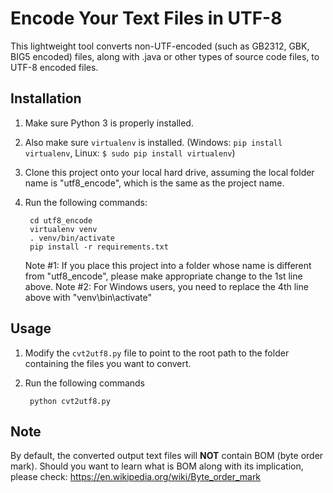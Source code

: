 # Encode Your Text Files in UTF-8

This lightweight tool converts non-UTF-encoded (such as GB2312, GBK, BIG5 encoded) files, along with .java or other types of source code files, to UTF-8 encoded files.


## Installation
1. Make sure Python 3 is properly installed. 
1. Also make sure `virtualenv` is installed. (Windows: `pip install virtualenv`, Linux: `$ sudo pip install virtualenv`)
1. Clone this project onto your local hard drive, assuming the local folder name is "utf8_encode", which is the same as the project name. 
1. Run the following commands:

        cd utf8_encode
        virtualenv venv
        . venv/bin/activate
        pip install -r requirements.txt
    
    Note #1: If you place this project into a folder whose name is different from "utf8_encode", please make appropriate change to the 1st line above.
    Note #2: For Windows users, you need to replace the 4th line above with "venv\bin\activate"

## Usage
1. Modify the `cvt2utf8.py` file to point to the root path to the folder containing the files you want to convert.
1. Run the following commands

        python cvt2utf8.py
        
## Note
By default, the converted output text files will __NOT__ contain BOM (byte order mark). Should you want to learn what is BOM along with its implication, please check: https://en.wikipedia.org/wiki/Byte_order_mark 
